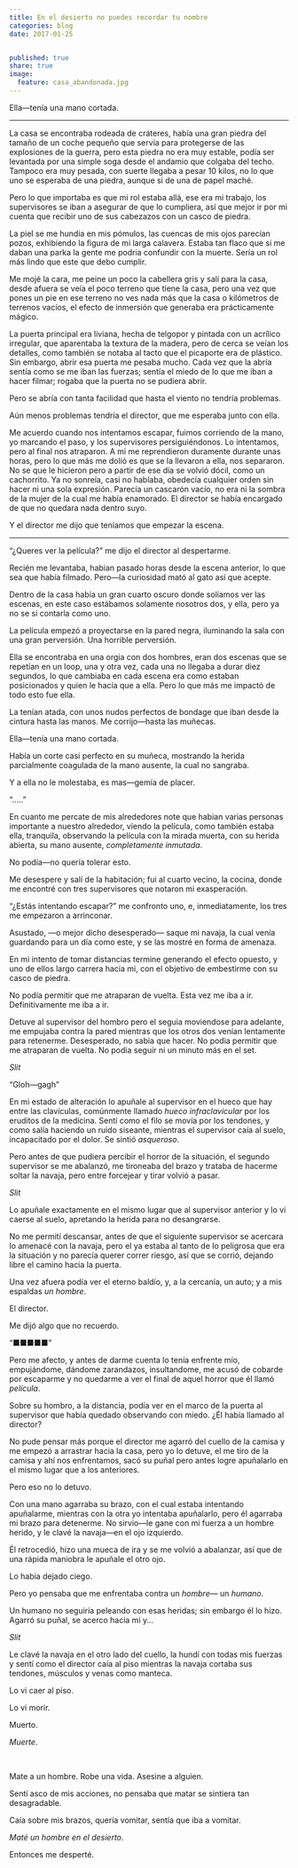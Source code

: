 ```yaml
---
title: En el desierto no puedes recordar tu nombre
categories: blog
date: 2017-01-25


published: true
share: true
image:
  feature: casa_abandonada.jpg
---
```

Ella—tenía una mano cortada.

* * *

La casa se encontraba rodeada de cráteres, había una gran piedra del tamaño de un coche pequeño que servía para protegerse de las explosiones de la guerra, pero esta piedra no era muy estable, podía ser levantada por una simple soga desde el andamio que colgaba del techo. Tampoco era muy pesada, con suerte llegaba a pesar 10 kilos, no lo que uno se esperaba de una piedra, aunque si de una de papel maché.

Pero lo que importaba es que mi rol estaba allá, ese era mi trabajo, los supervisores se iban a asegurar de que lo cumpliera, así que mejor ir por mi cuenta que recibir uno de sus cabezazos con un casco de piedra.

La piel se me hundia en mis pómulos, las cuencas de mis ojos parecían pozos, exhibiendo la figura de mi larga calavera. Estaba tan flaco que si me daban una parka la gente me podria confundir con la muerte. Sería un rol más lindo que este que debo cumplir.

Me mojé la cara, me peine un poco la cabellera gris y salí para la casa, desde afuera se veía el poco terreno que tiene la casa, pero una vez que pones un pie en ese terreno no ves nada más que la casa o kilómetros de terrenos vacíos, el efecto de inmersión que generaba era prácticamente mágico.

La puerta principal era liviana, hecha de telgopor y pintada con un acrílico irregular, que aparentaba la textura de la madera, pero de cerca se veían los detalles, como también se notaba al tacto que el picaporte era de plástico. Sin embargo, abrir esa puerta me pesaba mucho. Cada vez que la abría sentía como se me iban las fuerzas; sentía el miedo de lo que me iban a hacer filmar; rogaba que la puerta no se pudiera abrir. 

Pero se abría con tanta facilidad que hasta el viento no tendría problemas.

Aún menos problemas tendría el director, que me esperaba junto con ella.

Me acuerdo cuando nos intentamos escapar, fuimos corriendo de la mano, yo marcando el paso, y los supervisores persiguiéndonos. Lo intentamos, pero al final nos atraparon. A mi me reprendieron duramente durante unas horas, pero lo que más me dolió es que se la llevaron a ella, nos separaron. No se que le hicieron pero a partir de ese día se volvió dócil, como un cachorrito. Ya no sonreía, casi no hablaba, obedecía cualquier orden sin hacer ni una sola expresión. Parecía un cascarón vacío, no era ni la sombra de la mujer de la cual me había enamorado. El director se había encargado de que no quedara nada dentro suyo.

Y el director me dijo que teníamos que empezar la escena.

* * *

“¿Queres ver la película?” me dijo el director al despertarme.

Recién me levantaba, habian pasado horas desde la escena anterior, lo que sea que había filmado. Pero—la curiosidad mató al gato así que acepte.

Dentro de la casa había un gran cuarto oscuro donde solíamos ver las escenas, en este caso estábamos solamente nosotros dos, y ella, pero ya no se si contarla como uno.

La película empezó a proyectarse en la pared negra, iluminando la sala con una gran perversión. Una horrible perversión.

Ella se encontraba en una orgia con dos hombres, eran dos escenas que se repetían en un loop, una y otra vez, cada una no llegaba a durar diez segundos, lo que cambiaba en cada escena era como estaban posicionados y quien le hacía que a ella. Pero lo que más me impactó de todo esto fue ella.

La tenían atada, con unos nudos perfectos de bondage que iban desde la cintura hasta las manos. Me corrijo—hasta las muñecas.

Ella—tenía una mano cortada.

Había un corte casi perfecto en su muñeca, mostrando la herida parcialmente coagulada de la mano ausente, la cual no sangraba.

Y a ella no le molestaba, es mas—gemía de placer.

“.....”

En cuanto me percate de mis alrededores note que habian varias personas importante a nuestro alrededor, viendo la película, como también estaba ella, tranquila, observando la película con la mirada muerta, con su herida abierta, su mano ausente, *completamente inmutada*.

No podía—no quería tolerar esto.

Me desespere y salí de la habitación; fui al cuarto vecino, la cocina, donde me encontré con tres supervisores que notaron mi exasperación.

“¿Estás intentando escapar?” me confronto uno, e, inmediatamente, los tres me empezaron a arrinconar.

Asustado, —o mejor dicho desesperado— saque mi navaja, la cual venía guardando para un día como este, y se las mostré en forma de amenaza.

En mi intento de tomar distancias termine generando el efecto opuesto, y uno de ellos largo carrera hacia mi, con el objetivo de embestirme con su casco de piedra.

No podía permitir que me atraparan de vuelta. Esta vez me iba a ir. Definitivamente me iba a ir.

Detuve al supervisor del hombro pero el seguia moviendose para adelante, me empujaba contra la pared mientras que los otros dos venían lentamente para retenerme. Desesperado, no sabia que hacer. No podia permitir que me atraparan de vuelta. No podia seguir ni un minuto más en el set.

*Slit*

“Gloh—gagh”

En mi estado de alteración lo apuñale al supervisor en el hueco que hay entre las clavículas, comúnmente llamado *hueco infraclavicular* por los eruditos de la medicina. Sentí como el filo se movía por los tendones, y como salía haciendo un ruido siseante, mientras el supervisor caía al suelo, incapacitado por el dolor. Se sintió *asqueroso*.

Pero antes de que pudiera percibir el horror de la situación, el segundo supervisor se me abalanzó, me tironeaba del brazo y trataba de hacerme soltar la navaja, pero entre forcejear y tirar volvió a pasar.

*Slit*

Lo apuñale exactamente en el mismo lugar que al supervisor anterior y lo vi caerse al suelo, apretando la herida para no desangrarse.

No me permití descansar, antes de que el siguiente supervisor se acercara lo amenacé con la navaja, pero el ya estaba al tanto de lo peligrosa que era la situación y no parecía querer correr riesgo, así que se corrió, dejando libre el camino hacia la puerta.

Una vez afuera podía ver el eterno baldío, y, a la cercanía, un auto; y a mis espaldas *un hombre*.

El director.

Me dijó algo que no recuerdo.

“&#9632;&#9632;&#9632;&#9632;&#9632;”

Pero me afecto, y antes de darme cuenta lo tenía enfrente mío, empujándome, dándome zarandazos, insultandome, me acusó de cobarde por escaparme y no quedarme a ver el final de aquel horror que él llamó *película*.

Sobre su hombro, a la distancia, podía ver en el marco de la puerta al supervisor que había quedado observando con miedo. ¿Él había llamado al director?

No pude pensar más porque el director me agarró del cuello de la camisa y me empezó a arrastrar hacia la casa, pero yo lo detuve, el me tiro de la camisa y ahí nos enfrentamos, sacó su puñal pero antes logre apuñalarlo en el mismo lugar que a los anteriores.

Pero eso no lo detuvo.

Con una mano agarraba su brazo, con el cual estaba intentando apuñalarme, mientras con la otra yo intentaba apuñalarlo, pero él agarraba mi brazo para detenerme. No sirvio—le gane con mi fuerza a un hombre herido, y le clavé la navaja—en el ojo izquierdo.

Él retrocedió, hizo una mueca de ira y se me volvió a abalanzar, así que de una rápida maniobra le apuñale el otro ojo.

Lo habia dejado ciego.

Pero yo pensaba que me enfrentaba contra un *hombre*— un *humano*.

Un humano no seguiría peleando con esas heridas; sin embargo él lo hizo. Agarró su puñal, se acerco hacia mi y…

*Slit*

Le clavé la navaja en el otro lado del cuello, la hundí con todas mis fuerzas y sentí como el director caía al piso mientras la navaja cortaba sus tendones, músculos y venas como manteca.

Lo vi caer al piso.

Lo vi morir.

Muerto.

*Muerte*.

<br>

Mate a un hombre. Robe una vida. Asesine a alguien.

Sentí asco de mis acciones, no pensaba que matar se sintiera tan desagradable.

Caía sobre mis brazos, quería vomitar, sentía que iba a vomitar.

*Maté un hombre en el desierto.*

Entonces me desperté.
